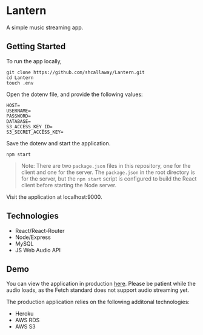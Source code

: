 # Lantern

A simple music streaming app.

## Getting Started

To run the app locally, 

```
git clone https://github.com/shcallaway/Lantern.git
cd Lantern
touch .env
```

Open the dotenv file, and provide the following values:

```
HOST=
USERNAME=
PASSWORD=
DATABASE=
S3_ACCESS_KEY_ID=
S3_SECRET_ACCESS_KEY=
```

Save the dotenv and start the application.

```
npm start
```

> Note: There are two `package.json` files in this repository, one for the client and one for the server. The `package.json` in the root directory is for the server, but the `npm start` script is configured to build the React client before starting the Node server. 

Visit the application at localhost:9000.

## Technologies

* React/React-Router
* Node/Express
* MySQL
* JS Web Audio API

## Demo

You can view the application in production [here](https://calm-tundra-94870.herokuapp.com/). Please be patient while the audio loads, as the Fetch standard does not support audio streaming yet.

The production application relies on the following additonal technologies:

* Heroku
* AWS RDS
* AWS S3